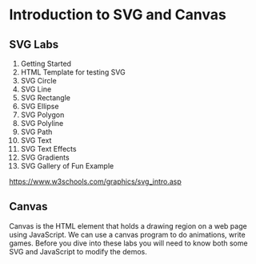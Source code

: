 # Introduction to SVG and Canvas

## SVG Labs

1. Getting Started
2. HTML Template for testing SVG
3. SVG Circle
4. SVG Line
5. SVG Rectangle
6. SVG Ellipse
7. SVG Polygon
8. SVG Polyline
9. SVG Path
10. SVG Text
11. SVG Text Effects
12. SVG Gradients
13. SVG Gallery of Fun Example

https://www.w3schools.com/graphics/svg_intro.asp

## Canvas
Canvas is the HTML element that holds a drawing region on a web page using JavaScript.  We can use a canvas program to do animations, write games.  Before you dive into these labs
you will need to know both some SVG and JavaScript to modify the demos.

